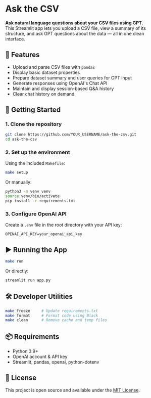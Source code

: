 # Ask the CSV

**Ask natural language questions about your CSV files using GPT.**  
This Streamlit app lets you upload a CSV file, view a summary of its structure, and ask GPT questions about the data — all in one clean interface.



## 🔧 Features

- Upload and parse CSV files with `pandas`
- Display basic dataset properties
- Prepare dataset summary and user queries for GPT input
- Generate responses using OpenAI's Chat API
- Maintain and display session-based Q&A history
- Clear chat history on demand



## 🚀 Getting Started

### 1. Clone the repository

```bash
git clone https://github.com/YOUR_USERNAME/ask-the-csv.git
cd ask-the-csv
```

### 2. Set up the environment

Using the included `Makefile`:

```bash
make setup
```

Or manually:

```bash
python3 -m venv venv
source venv/bin/activate
pip install -r requirements.txt
```

### 3. Configure OpenAI API

Create a `.env` file in the root directory with your API key:

```
OPENAI_API_KEY=your_openai_api_key
```



## ▶️ Running the App

```bash
make run
```

Or directly:

```bash
streamlit run app.py
```



## 🛠️ Developer Utilities

```bash
make freeze     # Update requirements.txt
make format     # Format code using Black
make clean      # Remove cache and temp files
```



## 📦 Requirements

- Python 3.9+
- OpenAI account & API key
- Streamlit, pandas, openai, python-dotenv



## 🪪 License

This project is open source and available under the [MIT License](LICENSE).
